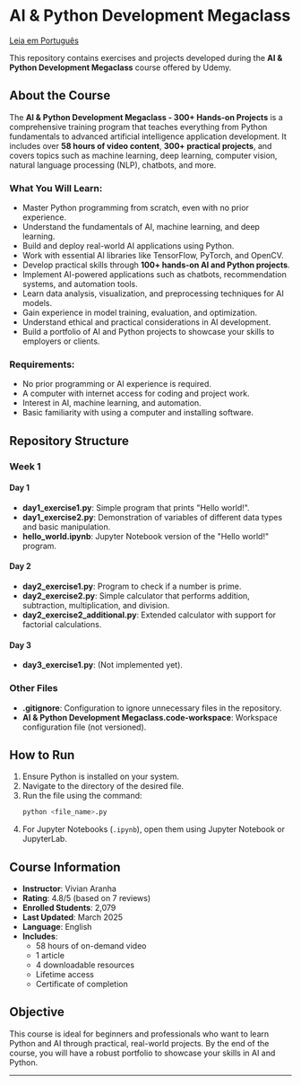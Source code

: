 # AI & Python Development Megaclass

[Leia em Português](README.pt-br.md)

This repository contains exercises and projects developed during the **AI & Python Development Megaclass** course offered by Udemy.

## About the Course

The **AI & Python Development Megaclass - 300+ Hands-on Projects** is a comprehensive training program that teaches everything from Python fundamentals to advanced artificial intelligence application development. It includes over **58 hours of video content**, **300+ practical projects**, and covers topics such as machine learning, deep learning, computer vision, natural language processing (NLP), chatbots, and more.

### What You Will Learn:
- Master Python programming from scratch, even with no prior experience.
- Understand the fundamentals of AI, machine learning, and deep learning.
- Build and deploy real-world AI applications using Python.
- Work with essential AI libraries like TensorFlow, PyTorch, and OpenCV.
- Develop practical skills through **100+ hands-on AI and Python projects**.
- Implement AI-powered applications such as chatbots, recommendation systems, and automation tools.
- Learn data analysis, visualization, and preprocessing techniques for AI models.
- Gain experience in model training, evaluation, and optimization.
- Understand ethical and practical considerations in AI development.
- Build a portfolio of AI and Python projects to showcase your skills to employers or clients.

### Requirements:
- No prior programming or AI experience is required.
- A computer with internet access for coding and project work.
- Interest in AI, machine learning, and automation.
- Basic familiarity with using a computer and installing software.

## Repository Structure

### Week 1
#### Day 1
- **day1_exercise1.py**: Simple program that prints "Hello world!".
- **day1_exercise2.py**: Demonstration of variables of different data types and basic manipulation.
- **hello_world.ipynb**: Jupyter Notebook version of the "Hello world!" program.

#### Day 2
- **day2_exercise1.py**: Program to check if a number is prime.
- **day2_exercise2.py**: Simple calculator that performs addition, subtraction, multiplication, and division.
- **day2_exercise2_additional.py**: Extended calculator with support for factorial calculations.

#### Day 3
- **day3_exercise1.py**: (Not implemented yet).

### Other Files
- **.gitignore**: Configuration to ignore unnecessary files in the repository.
- **AI & Python Development Megaclass.code-workspace**: Workspace configuration file (not versioned).

## How to Run
1. Ensure Python is installed on your system.
2. Navigate to the directory of the desired file.
3. Run the file using the command:
   ```bash
   python <file_name>.py
   ```
4. For Jupyter Notebooks (`.ipynb`), open them using Jupyter Notebook or JupyterLab.

## Course Information
- **Instructor**: Vivian Aranha
- **Rating**: 4.8/5 (based on 7 reviews)
- **Enrolled Students**: 2,079
- **Last Updated**: March 2025
- **Language**: English
- **Includes**:
  - 58 hours of on-demand video
  - 1 article
  - 4 downloadable resources
  - Lifetime access
  - Certificate of completion

## Objective
This course is ideal for beginners and professionals who want to learn Python and AI through practical, real-world projects. By the end of the course, you will have a robust portfolio to showcase your skills in AI and Python.

---
